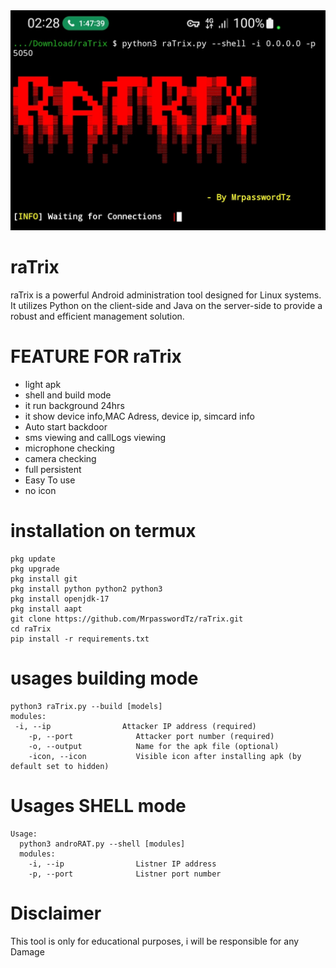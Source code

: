 <img src="https://github.com/MrpasswordTz/raTrix/blob/main/images/2.jpg" alt= 'ratrix picture' >

# raTrix
raTrix is a powerful Android administration tool designed for Linux systems. It utilizes Python on the client-side and Java on the server-side to provide a robust and efficient management solution.

# FEATURE FOR raTrix
<ul>
  <li>light apk</li>
  <li>shell and build mode</li>
  <li>it run background 24hrs</li>
  <li>it show device info,MAC Adress, device ip, simcard info</li>
  <li>Auto start backdoor</li>
  <li>sms viewing and callLogs viewing</li>
  <li>microphone checking</li>
  <li>camera checking</li>
  <li>full persistent</li>
  <li>Easy To use</li>
  <li>no icon</li>
</ul>

 # installation on termux
```
pkg update
pkg upgrade
pkg install git
pkg install python python2 python3
pkg install openjdk-17
pkg install aapt
git clone https://github.com/MrpasswordTz/raTrix.git
cd raTrix
pip install -r requirements.txt 
```
# usages building mode
```
python3 raTrix.py --build [models]
modules:
 -i, --ip                Attacker IP address (required)
    -p, --port              Attacker port number (required)
    -o, --output            Name for the apk file (optional)
    -icon, --icon           Visible icon after installing apk (by default set to hidden)
```
# Usages SHELL mode
```
Usage:
  python3 androRAT.py --shell [modules]
  modules:
    -i, --ip                Listner IP address
    -p, --port              Listner port number
```
# Disclaimer
This tool is only for educational purposes, i will be responsible for any Damage
